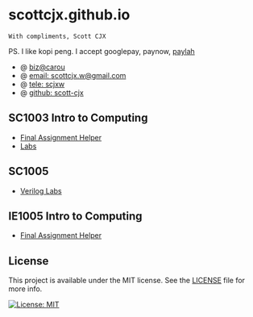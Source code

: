# scottcjx.github.io

`With compliments, Scott CJX`

PS. I like kopi peng. I accept googlepay, paynow, [paylah](./rsc/plspaylahme.jpg)

- @ [biz@carou](https://www.carousell.sg/p/programming-coding-help-consultation-1196819850/)
- @ [email: scottcjx.w@gmail.com](mailto:scottcjx.w@gmail.com)
- @ [tele: scjxw](https://t.me/scjxw)
- @ [github: scott-cjx](https://github.com/scott-cjx)

## SC1003 Intro to Computing
- [Final Assignment Helper](./sc1003-final-assignment-helper)
- [Labs](https://github.com/scottcjx/scotts-intro-to-comp)

## SC1005
- [Verilog Labs](https://github.com/scottcjx/sc1005-verilog)

## IE1005 Intro to Computing
- [Final Assignment Helper](./ie1005-helper)

## License
This project is available under the MIT license. See the [LICENSE](./LICENSE.md) file for more info.

[![License: MIT](https://img.shields.io/badge/License-MIT-yellow.svg)](https://opensource.org/licenses/MIT)
